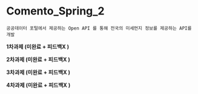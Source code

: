 # Comento_Spring_2
```
공공데이터 포털에서 제공하는 Open API 를 통해 전국의 미세먼지 정보를 제공하는 API를 개발
```
  
  
**1차과제 (미완료 + 피드백X )**  
  
**2차과제 (미완료 + 피드백X )**  
  
**3차과제 (미완료 + 피드백X )**  
  
**4차과제 (미완료 + 피드백X )**  






